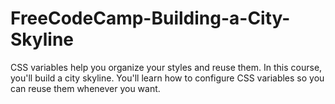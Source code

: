 # FreeCodeCamp-Building-a-City-Skyline
CSS variables help you organize your styles and reuse them.  In this course, you'll build a city skyline. You'll learn how to configure CSS variables so you can reuse them whenever you want.
